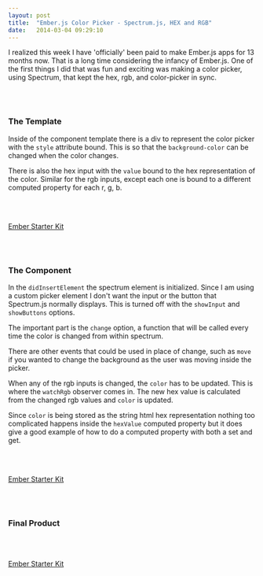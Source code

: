 ```yaml
---
layout: post
title:  "Ember.js Color Picker - Spectrum.js, HEX and RGB"
date:   2014-03-04 09:29:10
---
```


I realized this week I have 'officially' been paid to make Ember.js apps for 13 months now. That is a long time considering the infancy of Ember.js. One of the first things I did that was fun and exciting was making a color picker, using Spectrum, that kept the hex, rgb, and color-picker in sync.

<br><br>

### The Template

Inside of the component template there is a div to represent the color picker with the `style` attribute bound. This is so that the `background-color` can be changed when the color changes.

There is also the hex input with the `value` bound to the hex representation of the color. Similar for the rgb inputs, except each one is bound to a different computed property for each r, g, b.

<br><br>

<a class="jsbin-embed" href="http://emberjs.jsbin.com/geyit/10/embed?html">Ember Starter Kit</a><script src="http://static.jsbin.com/js/embed.js"></script>

<br><br>

### The Component

In the `didInsertElement` the spectrum element is initialized. Since I am using a custom picker element I don't want the input or the button that Spectrum.js normally displays. This is turned off with the `showInput` and `showButtons` options.

The important part is the `change` option, a function that will be called every time the color is changed from within spectrum.

There are other events that could be used in place of change, such as `move` if you wanted to change the background as the user was moving inside the picker.

When any of the rgb inputs is changed, the `color` has to be updated. This is where the `watchRgb` observer comes in. The new hex value is calculated from the changed rgb values and `color` is updated.

Since `color` is being stored as the string html hex representation nothing too complicated happens inside the `hexValue` computed property but it does give a good example of how to do a computed property with both a set and get.

<br><br>

<a class="jsbin-embed" href="http://emberjs.jsbin.com/geyit/10/embed?js">Ember Starter Kit</a><script src="http://static.jsbin.com/js/embed.js"></script>

<br><br>

### Final Product

<br><br>

<a class="jsbin-embed" href="http://emberjs.jsbin.com/geyit/10/embed?output">Ember Starter Kit</a><script src="http://static.jsbin.com/js/embed.js"></script>
